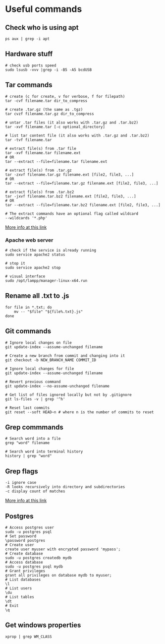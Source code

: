# Useful commands

## Check who is using apt

```{bash}
ps aux | grep -i apt
```

## Hardware stuff

```{bash}
# check usb ports speed
sudo lsusb -vvv |grep -i -B5 -A5 bcdUSB
```

## Tar commands

```{bash}
# create (c for create, v for verbose, f for filepath)
tar -cvf filename.tar dir_to_compress

# create .tar.gz (the same as .tgz)
tar cvzf filename.tar.gz dir_to_compress

# untar .tar files (it also works with .tar.gz and .tar.bz2)
tar -xvf filename.tar [-c optional_directory]

# list tar content file (it also works with .tar.gz and .tar.bz2)
tar -tvf filename.tar

# extract file(s) from .tar file
tar -xvf filename.tar filename.ext
# OR
tar --extract --file=filename.tar filename.ext

# extract file(s) from .tar.gz
tar -zxvf filename.tar.gz filename.ext [file2, file3, ...]
# OR
tar --extract --file=filename.tar.gz filename.ext [file2, file3, ...]

# extract file(s) from .tar.bz2
tar -jxvf filename.tar.bz2 filename.ext [file2, file3, ...]
# OR
tar --extract --file=filename.tar.bz2 filename.ext [file2, file3, ...]

# The extract commands have an optional flag called wildcard
--wildcards '*.php'
```

[More info at this link](https://www.tecmint.com/18-tar-command-examples-in-linux/)

### Apache web server

```{bash}
# check if the service is already running
sudo service apache2 status

# stop it
sudo service apache2 stop

# visual interface
sudo /opt/lampp/manager-linux-x64.run
```

## Rename all .txt to .js

```{bash}
for file in *.txt; do
    mv -- "$file" "${file%.txt}.js"
done
```

## Git commands

```{bash}
# Ignore local changes on file
git update-index --assume-unchanged filename

# Create a new branch from commit and changing into it
git checkout -b NEW_BRANCH_NAME COMMIT_ID

# Ignore local changes for file
git update-index --assume-unchanged filename

# Revert previous command
git update-index --no-assume-unchanged filename

# Get list of files ignored locally but not by .gitignore
git ls-files -v | grep '^h'

# Reset last commits
git reset --soft HEAD~n # where n is the number of commits to reset
```

## Grep commmands

```{bash}
# Search word into a file
grep "word" filename

# Search word into terminal history
history | grep "word"
```

## Grep flags

```{bash}
-i ignore case
-R looks recursively into directory and subdirectories
-c display count of matches

```

[More info at this link](https://www.cyberciti.biz/faq/howto-use-grep-command-in-linux-unix/)

## Postgres

```{bash}
# Access postgres user
sudo -u postgres psql
# Set password
\password postgres
# Create user
create user myuser with encrypted password 'mypass';
# Create database
sudo -u postgres createdb mydb
# Access database
sudo -u postgres psql mydb
# Grant privileges
grant all privileges on database mydb to myuser;
# List databases
\l
# List users
\du
# List tables
\dt
# Exit
\q
```

## Get windows properties

```{bash}
xprop | grep WM_CLASS
```
